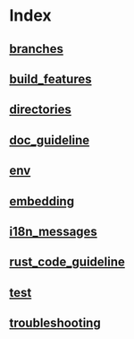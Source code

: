# Index

## [branches](branches.md)

## [build_features](build_features.md)

## [directories](directories.md)

## [doc_guideline](doc_guideline.md)

## [env](env.md)

## [embedding](embedding.md)

## [i18n_messages](i18n_messages.md)

## [rust_code_guideline](rust_code_guideline.md)

## [test](test.md)

## [troubleshooting](troubleshooting.md)
